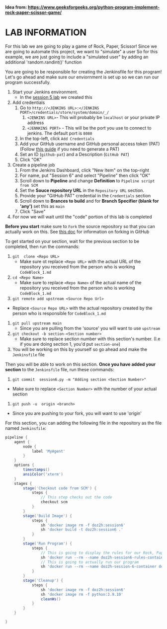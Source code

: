 __Idea from: https://www.geeksforgeeks.org/python-program-implement-rock-paper-scissor-game/__
# LAB INFORMATION
For this lab we are going to play a game of Rock, Paper, Scissor!
Since we are going to automate this project, we want to "simulate" a user
So for this example, we are just going to include a "simulated user" by adding an additional 'random.randint()' function

You are going to be responsible for creating the Jenkinsfile for this program! Let's go ahead and make sure our enviornment is set up so we can run our program successfully.

1. Start your Jenkins environment.
   * In the [session 5  lab](https://docs.google.com/presentation/d/1rZeir4u4SszRJ1ckBQLNhitRTFdQ7gz7wb8y3pa_0po/edit?usp=sharing) we created this
1.  Add credentials
    1.  Go to `http://<JENKINS URL>:</JENKINS PORT>/credentials/store/system/domain/_/`
        1.  `<JENKINS URL>`- This will probably be `localhost` or your private IP address
        2.  `<JENNKINS PORT>` - This will be the port you use to connect to jenkins. The default port is `8080`
    2. In the top-left, click `Add Credentials`
    3. Add  your GitHub username and GitHub personal access token (PAT) (Follow [this guide](https://docs.github.com/en/authentication/keeping-your-account-and-data-secure/creating-a-personal-access-token) if you need to generate a PAT)
    4. Set an ID (`github-pat`) and a Description (`GitHub PAT`)
    5. Click "OK"
2. Create a pipeline job
   1. From the Jenkins Dashboard, click "New Item" on the top-right
   2. For name, put "Session 6" and select "Pipeline" then click "OK"
   3. Scroll down to **Pipeline** and change **Definition** to `Pipeline script from SCM`
   4. Set the **Souce repository URL** in the `Repository URL` section.
   5. Provide your "GitHub PAT" credential in the `Credentials` section
   6. Scroll down to **Brances to build** and for **Branch Specifier (blank for 'any')** set this as `main`
   7. Click "Save"
3. For now we will wait until the "code" portion of this lab is completed 




**Before you start** make sure to `Fork` the source repository so that you can actually work on this. See [this doc](https://docs.github.com/en/get-started/quickstart/fork-a-repo) for information on forking in GitHub

To get started on your section, wait for the previous section to be completed, then run the commands:

1. `git  clone <Repo URL>`
   * Make sure ot replace `<Repo URL>`  with the actual URL of the repository you received from the person who is working `CodeBlock_1.md`
2. `cd <Repo Name>`
   * Make sure to replace `<Repo Name>` of the actual name of the repository you received from the person who is working `CodeBlock_1.md`
3. `git remote add upstream <Source Repo Url>`
  * Replace `<Source Repo URL>` with the actual repository created by the person who is responsible for `CodeBlock_1.md`
1. `git pull upstream main`
   * Since you are pulling from the 'source' you will want  to use `upstream`
1. `git checkout -b section-<Section number>`
   * Make sure to replace section number with this section's number. (I.e if you are doing section 1, you'd put `section-one`)
1. You will be working on this by yourself so go ahead and make the `Jenkinsfile` file

Then you will be able to work on this section. **Once you have added your section** to the `Jenkinsfile` file, run these commands:

1. `git commit  session6.py -m "Adding section <Section Number>"`
* Make sure to replace `<Section Number>` with the number of your actual section
1. `git push -u  origin <branch>`
* Since you are pushing to your fork, you will want to use 'origin'

For this section, you can adding the following file in the repository as the file named `Jenkinsfile`:

```groovy
pipeline {
    agent {
        node {
            label 'MyAgent'
        }
    }
    options {
        timestamps()
        ansiColor('xterm')
    }
    stages {
        stage('Checkout code from SCM') {
            steps {
                // This step checks out the code
                checkout scm
            }
        }
        stage('Build Image') {
            steps {
                sh 'docker image rm -f doz2h:session6'
                sh 'docker build -t doz2h:session6 .'
            }
        }
        stage('Run Program') {
            steps {
                // This is going to display the rules for our Rock, Paper, Scissor game
                sh 'docker run --rm --name doz2h-session6-rules-container doz2h:session6 python session6.py --rules'
                // This is going to actually run our program
                sh 'docker run --rm --name doz2h-session-6-container doz2h:session6'
            }
        }
        stage('Cleanup') {
            steps {
                sh 'docker image rm -f doz2h:session6'
                sh 'docker image rm -f python:3.9.10'
                cleanWs()
            }
        }
    }

}
```
